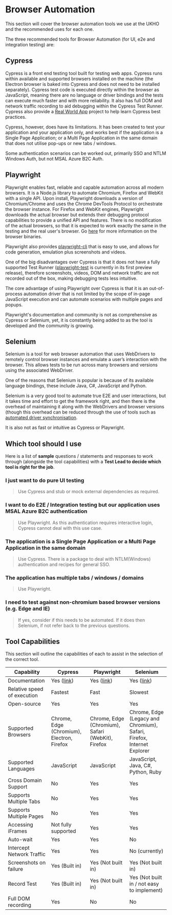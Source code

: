 # Browser Automation

This section will cover the browser automation tools we use at the UKHO and the recommended uses for each one.

The three recommended tools for Browser Automation (for UI, e2e and integration testing) are:

## Cypress

Cypress is a front end testing tool built for testing web apps. Cypress runs within available and supported browsers installed on the machine (the Electron browser is baked into Cypress and does not need to be installed separately). Cypress test code is executed directly within the browser as JavaScript, meaning there are no language or driver bindings and the tests can execute much faster and with more reliability. It also has full DOM and network traffic recording to aid debugging within the Cypress Test Runner. Cypress also provide a [Real World App](https://cypress.io/blog/2020/06/11/introducing-the-cypress-real-world-app/?utm_content=149165601&utm_medium=social&utm_source=linkedin&hss_channel=lcp-9293724) project to help learn Cypress best practices. 

Cypress, however, does have its limitations. It has been created to test your application and your application only, and works best if the application is a Single Page Application; or a Multi Page Application in the same domain that does not utilise pop-ups or new tabs / windows.

Some authentication scenarios can be worked out, primarily SSO and NTLM Windows Auth, but not MSAL Azure B2C Auth.

## Playwright

Playwright enables fast, reliable and capable automation across all modern browsers. It is a Node.js library to automate Chromium, Firefox and WebKit with a single API. Upon install, Playwright downloads a version of Chromium/Chrome and uses the Chrome DevTools Protocol to orchestrate the browser instance. For Firefox and WebKit engines, Playwright downloads the actual browser but extends their debugging protocol capabilities to provide a unified API and features. There is no modification of the actual browsers, so that it is expected to work exactly the same in the testing and the real user's browser. Go [here](https://github.com/microsoft/playwright/blob/master/docs/installation.md) for more information on the browser binaries.

Playwright also provides [playwright-cli](https://github.com/microsoft/playwright-cli) that is easy to use, and allows for code generation, emulation plus screenshots and videos. 

One of the big disadvantages over Cypress is that it does not have a fully supported Test Runner ([playwright-test](https://github.com/microsoft/playwright-test) is currently in its first preview release), therefore screenshots, videos, DOM and network traffic are not recorded out of the box, making debugging tests less intuitive.

The core advantage of using Playwright over Cypress is that it is an out-of-process automation driver that is not limited by the scope of in-page JavaScript execution and can automate scenarios with multiple pages and popups.

Playwright's documentation and community is not as comprehensive as Cypress or Selenium, yet, it is constantly being added to as the tool is developed and the community is growing.

## Selenium

Selenium is a tool for web browser automation that uses WebDrivers to remotely control browser instances and emulate a user’s interaction with the browser. This allows tests to be run across many browsers and versions using the associated WebDriver.

One of the reasons that Selenium is popular is because of its available language bindings, these include Java, C#, JavaScript and Python.

Selenium is a very good tool to automate true E2E and user interactions, but it takes time and effort to get the framework right, and then there is the overhead of maintaining it along with the WebDrivers and browser versions (though this overhead can be reduced through the use of tools such as [automated driver synchronisation](https://github.com/UKHO/ChromeDriverBinarySync-PSModule).

It is also not as fast or intuitive as Cypress or Playwright.

## Which tool should I use

Here is a list of **sample** questions / statements and responses to work through (alongside the tool capabilities) with a **Test Lead to decide which tool is right for the job**.

### I just want to do pure UI testing

> Use Cypress and stub or mock external dependencies as required.

### I want to do E2E / Integration testing but our application uses MSAL Azure B2C authentication

> Use Playwright. As this authentication requires interactive login, Cypress cannot deal with this use case.

### The application is a Single Page Application or a Multi Page Application in the same domain

> Use Cypress. There is a package to deal with NTLM(Windows) authentication and recipes for general SSO.

### The application has multiple tabs / windows / domains

> Use Playwright.

### I need to test against non-chromium based browser versions (e.g. Edge and IE)

> If yes, consider if this needs to be automated. If it does then
> Selenium, if not refer back to the previous questions.

## Tool Capabilities

This section will outline the capabilities of each to assist in the selection of the correct tool.

|Capability|Cypress|Playwright|Selenium|
|--|--|--|--|
|Documentation| Yes ([link](https://docs.cypress.io/guides/overview/why-cypress.html#In-a-nutshell))| Yes ([link](https://playwright.dev/))| Yes ([link](https://www.selenium.dev/documentation/en/))|
|Relative speed of execution|Fastest|Fast|Slowest|
|Open-source|Yes|Yes|Yes|
|Supported Browsers|Chrome, Edge (Chromium), Electron, Firefox|Chrome, Edge (Chromium), Safari (WebKit), Firefox|Chrome, Edge (Legacy and Chromium), Safari, Firefox, Internet Explorer|
|Supported Languages|JavaScript|JavaScript|JavaScript, Java, C#, Python, Ruby|
|Cross Domain Support|No|Yes|Yes|
|Supports Multiple Tabs|No|Yes|Yes|
|Supports Multiple Pages |No|Yes|Yes|
|Accessing iFrames|Not fully supported|Yes|Yes|
|Auto-wait| Yes| Yes| No|
|Intercept Network Traffic|Yes|Yes|No (currently)|
|Screenshots on failure|Yes (Built in)| Yes (Not built in)|Yes (Not built in)|
|Record Test|Yes (Built in)|Yes (Not built in)|Yes (Not built in / not easy to implement)|
|Full DOM recording|Yes|No|No|
